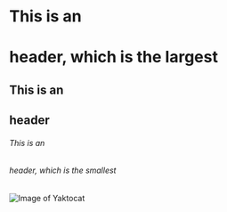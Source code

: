 # This is an <h1> header, which is the largest

## This is an <h2> header

###### This is an <h6> header, which is the smallest

![Image of Yaktocat](https://octodex.github.com/images/yaktocat.png)
